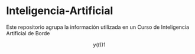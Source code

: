 # Inteligencia-Artificial
Este repositorio agrupa la información utilizada en un Curso de Inteligencia Artificial de Borde

$$
y(t))1
$$

